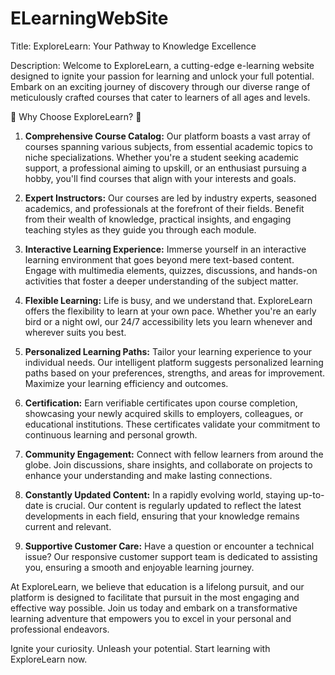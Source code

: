 # ELearningWebSite
Title: ExploreLearn: Your Pathway to Knowledge Excellence

Description:
Welcome to ExploreLearn, a cutting-edge e-learning website designed to ignite your passion for learning and unlock your full potential. Embark on an exciting journey of discovery through our diverse range of meticulously crafted courses that cater to learners of all ages and levels.

🌟 Why Choose ExploreLearn? 🌟

1. **Comprehensive Course Catalog:** Our platform boasts a vast array of courses spanning various subjects, from essential academic topics to niche specializations. Whether you're a student seeking academic support, a professional aiming to upskill, or an enthusiast pursuing a hobby, you'll find courses that align with your interests and goals.

2. **Expert Instructors:** Our courses are led by industry experts, seasoned academics, and professionals at the forefront of their fields. Benefit from their wealth of knowledge, practical insights, and engaging teaching styles as they guide you through each module.

3. **Interactive Learning Experience:** Immerse yourself in an interactive learning environment that goes beyond mere text-based content. Engage with multimedia elements, quizzes, discussions, and hands-on activities that foster a deeper understanding of the subject matter.

4. **Flexible Learning:** Life is busy, and we understand that. ExploreLearn offers the flexibility to learn at your own pace. Whether you're an early bird or a night owl, our 24/7 accessibility lets you learn whenever and wherever suits you best.

5. **Personalized Learning Paths:** Tailor your learning experience to your individual needs. Our intelligent platform suggests personalized learning paths based on your preferences, strengths, and areas for improvement. Maximize your learning efficiency and outcomes.

6. **Certification:** Earn verifiable certificates upon course completion, showcasing your newly acquired skills to employers, colleagues, or educational institutions. These certificates validate your commitment to continuous learning and personal growth.

7. **Community Engagement:** Connect with fellow learners from around the globe. Join discussions, share insights, and collaborate on projects to enhance your understanding and make lasting connections.

8. **Constantly Updated Content:** In a rapidly evolving world, staying up-to-date is crucial. Our content is regularly updated to reflect the latest developments in each field, ensuring that your knowledge remains current and relevant.

9. **Supportive Customer Care:** Have a question or encounter a technical issue? Our responsive customer support team is dedicated to assisting you, ensuring a smooth and enjoyable learning journey.

At ExploreLearn, we believe that education is a lifelong pursuit, and our platform is designed to facilitate that pursuit in the most engaging and effective way possible. Join us today and embark on a transformative learning adventure that empowers you to excel in your personal and professional endeavors.

Ignite your curiosity. Unleash your potential. Start learning with ExploreLearn now.

